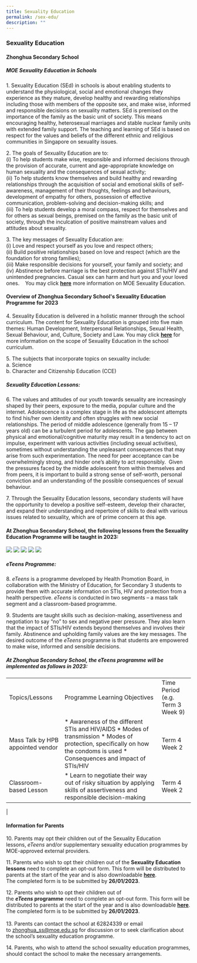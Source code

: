 ```yaml
---
title: Sexuality Education
permalink: /sex-edu/
description: ""
---
```

### **Sexuality Education**

#### **Zhonghua Secondary School**

##### **MOE Sexuality Education in Schools** 
1\. Sexuality Education (SEd) in schools is about enabling students to understand the physiological, social and emotional changes they experience as they mature, develop healthy and rewarding relationships including those with members of the opposite sex, and make wise, informed and responsible decisions on sexuality matters. SEd is premised on the importance of the family as the basic unit of society. This means encouraging healthy, heterosexual marriages and stable nuclear family units with extended family support. The teaching and learning of SEd is based on respect for the values and beliefs of the different ethnic and religious communities in Singapore on sexuality issues.

2\. The goals of Sexuality Education are to: <br>
(i) To help students make wise, responsible and informed decisions through the provision of accurate, current and age-appropriate knowledge on human sexuality and the consequences of sexual activity; <br>
(ii) To help students know themselves and build healthy and rewarding relationships through the acquisition of social and emotional skills of self-awareness, management of their thoughts, feelings and behaviours, development of empathy for others, possession of effective communication, problem-solving and decision-making skills; and <br>
(iii) To help students develop a moral compass, respect for themselves and for others as sexual beings, premised on the family as the basic unit of society, through the inculcation of positive mainstream values and attitudes about sexuality.   

3\. The key messages of Sexuality Education are:   <br>
(i) Love and respect yourself as you love and respect others; <br>
(ii) Build positive relationships based on love and respect (which are the foundation for strong families); <br>
(iii) Make responsible decisions for yourself, your family and society; and <br>
(iv) Abstinence before marriage is the best protection against STIs/HIV and unintended pregnancies. Casual sex can harm and hurt you and your loved ones.   
You may click **[here](https://www.moe.gov.sg/education-in-sg/our-programmes/sexuality-education)** more information on MOE Sexuality Education.

#### **Overview of Zhonghua Secondary School's Sexuality Education Programme for 2023**

4\. Sexuality Education is delivered in a holistic manner through the school curriculum. The content for Sexuality Education is grouped into five main themes: Human Development, Interpersonal Relationships, Sexual Health, Sexual Behaviour, and, Culture, Society and Law. You may click **[here](https://www.moe.gov.sg/education-in-sg/our-programmes/sexuality-education/scope-and-teaching-approach)** for more information on the scope of Sexuality Education in the school curriculum.

5\. The subjects that incorporate topics on sexuality include: <br>
a. Science <br>
b. Character and Citizenship Education (CCE)

##### **Sexuality Education Lessons:**
6\. The values and attitudes of our youth towards sexuality are increasingly shaped by their peers, exposure to the media, popular culture and the internet. Adolescence is a complex stage in life as the adolescent attempts to find his/her own identity and often struggles with new social relationships. The period of middle adolescence (generally from 15 – 17 years old) can be a turbulent period for adolescents. The gap between physical and emotional/cognitive maturity may result in a tendency to act on impulse, experiment with various activities (including sexual activities), sometimes without understanding the unpleasant consequences that may arise from such experimentation. The need for peer acceptance can be overwhelmingly strong, and hinder one’s ability to act responsibly.  Given the pressures faced by the middle adolescent from within themselves and from peers, it is important to build a strong sense of self-worth, personal conviction and an understanding of the possible consequences of sexual behaviour.       

7\. Through the Sexuality Education lessons, secondary students will have the opportunity to develop a positive self-esteem, develop their character, and expand their understanding and repertoire of skills to deal with various issues related to sexuality, which are of prime concern at this age.

#### **At Zhonghua Secondary School, the following lessons from the Sexuality Education Programme will be taught in 2023:**
<img src="/images/SEC 1.png">
<img src="/images/SEC 2.png">
<img src="/images/SEC 3.png">
<img src="/images/SEC 4.png">
<img src="/images/SEC 5.png">

##### **_eTeens_ Programme**:
8\. _eTeens_ is a programme developed by Health Promotion Board, in collaboration with the Ministry of Education, for Secondary 3 students to provide them with accurate information on STIs, HIV and protection from a health perspective. _eTeens_ is conducted in two segments – a mass talk segment and a classroom-based programme.  
  
9\. Students are taught skills such as decision-making, assertiveness and negotiation to say “no” to sex and negative peer pressure. They also learn that the impact of STIs/HIV extends beyond themselves and involves their family. Abstinence and upholding family values are the key messages. The desired outcome of the _eTeens_ programme is that students are empowered to make wise, informed and sensible decisions.

#####  **At Zhonghua Secondary School, the eTeens programme will be implemented as follows in 2023:**

|  |  |  |
|---|---|---|
| Topics/Lessons | Programme Learning Objectives | Time Period (e.g. Term 3 Week 9) |
| Mass Talk by HPB appointed vendor | * Awareness of the different STIs and HIV/AIDS * Modes of transmission * Modes of protection, specifically on how the condoms is used  * Consequences and impact of STIs/HIV | Term 4 Week 2 |
| Classroom-based Lesson | * Learn to negotiate their way out of risky situation by applying skills of assertiveness and responsible decision-making | Term 4 Week 2 |
|

#### **Information for Parents** 
10\. Parents may opt their children out of the Sexuality Education lessons, _eTeens_ and/or supplementary sexuality education programmes by MOE-approved external providers.  
  
11\. Parents who wish to opt their children out of the **Sexuality Education lessons** need to complete an opt-out form. This form will be distributed to parents at the start of the year and is also downloadable **[here](/files/Sexuality%20%20Edn%20opt-out%20form%202023.pdf)**. The completed form is to be submitted by **26/01/2023**.  
  
12\. Parents who wish to opt their children out of the **_eTeens_ programme** need to complete an opt-out form. This form will be distributed to parents at the start of the year and is also downloadable **[here](/files/eTeens%20opt-out%20form%202023.pdf)**.
The completed form is to be submitted by **26/01/2023**.  
    
13\. Parents can contact the school at 62824339 or email to [zhonghua\_ss@moe.edu.sg](mailto:zhonghua_ss@moe.edu.sg) for discussion or to seek clarification about the school’s sexuality education programme.  
  
14\. Parents, who wish to attend the school sexuality education programmes, should contact the school to make the necessary arrangements.